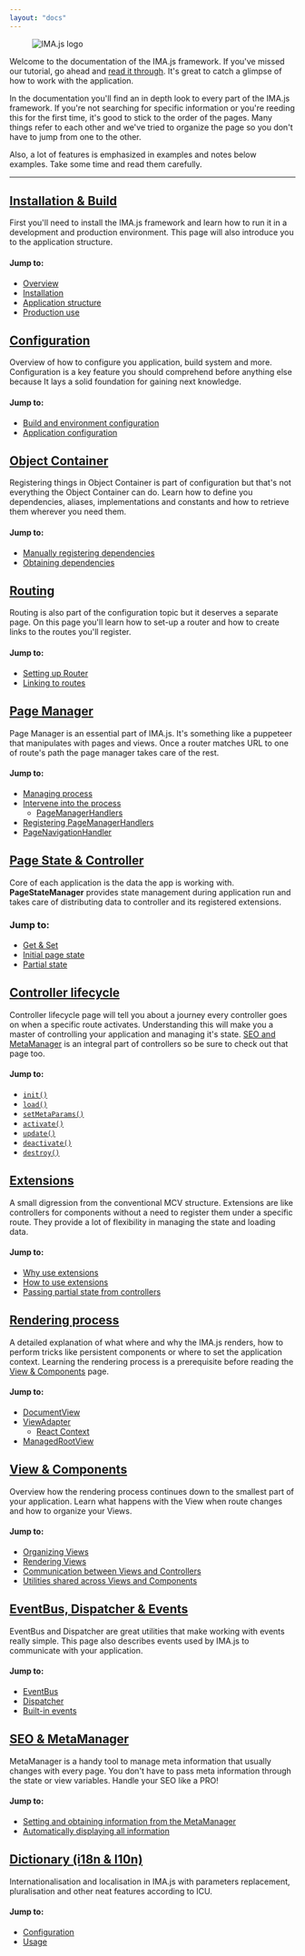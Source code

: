 ```yaml
---
layout: "docs"
---
```


<div class="logo">
  <figure class="image is-padded">
    <img src="{{ '/img/imajs-logo.png?v=' | append: site.github.build_revision | relative_url }}" alt="IMA.js logo">
  </figure>
</div>

Welcome to the documentation of the IMA.js framework. If you've missed our 
tutorial, go ahead and [read it through](/tutorial/introduction.html). It's great to catch 
a glimpse of how to work with the application.

In the documentation you'll find an in depth look to every part of the IMA.js 
framework. If you're not searching for specific information or you're reeding
this for the first time, it's good to stick to the order of the pages. Many 
things refer to each other and we've tried to organize the page so you don't
have to jump from one to the other.

Also, a lot of features is emphasized in examples and notes below examples. 
Take some time and read them carefully.

----

## [Installation & Build](/docs/getting-started.html)

First you'll need to install the IMA.js framework and learn how
to run it in a development and production environment. This page will also 
introduce you to the application structure.

#### Jump to:
- [Overview](/docs/getting-started.html#overview)
- [Installation](/docs/getting-started.html#installation)
- [Application structure](/docs/getting-started.html#application-structure)
- [Production use](/docs/getting-started.html#production-use)

## [Configuration](/docs/configuration.html)

Overview of how to configure you application, build system and more. 
Configuration is a key feature you should comprehend before anything else 
because It lays a solid foundation for gaining next knowledge.

#### Jump to:
- [Build and environment configuration](/docs/configuration.html#build-and-environment-configuration)
- [Application configuration](/docs/configuration.html#application-configuration)

## [Object Container](/docs/object-container.html)

Registering things in Object Container is part of configuration but that's not 
everything the Object Container can do. Learn how to define you dependencies,
aliases, implementations and constants and how to retrieve them wherever you
need them.

#### Jump to:
- [Manually registering dependencies](/docs/object-container.html#manually-registering-dependencies)
- [Obtaining dependencies](/docs/object-container.html#obtaining-dependencies)

## [Routing](/docs/routing.html)

Routing is also part of the configuration topic but it deserves a separate 
page. On this page you'll learn how to set-up a router and how to create links 
to the routes you'll register.

#### Jump to:
- [Setting up Router](/docs/routing.html#setting-up-router)
- [Linking to routes](/docs/routing.html#linking-to-routes)

## [Page Manager](/docs/page-manager.html)

Page Manager is an essential part of IMA.js. It's something like a puppeteer that manipulates with pages and views. Once a router matches URL to one of route's path the page manager takes care of the rest.

#### Jump to:
- [Managing process](/docs/page-manager.html#managing-process)
- [Intervene into the process](/docs/page-manager.html#intervene-into-the-process)
    - [PageManagerHandlers](/docs/page-manager.html#pagemanagerhandlers)
- [Registering PageManagerHandlers](/docs/page-manager.html#registering-pagemanagerhandlers)
- [PageNavigationHandler](/docs/page-manager.html#pagenavigationhandler)

## [Page State & Controller](Page-State-%26-Controller)

Core of each application is the data the app is working with. **PageStateManager** provides state management during application run and takes care of distributing data to controller and its registered extensions.

### Jump to:
- [Get & Set](Page-State-%26-Controller#get-set)
- [Initial page state](Page-State-%26-Controller#initial-page-state)
- [Partial state](Page-State-%26-Controller#partial-state)

## [Controller lifecycle](/docs/controller-lifecycle.html)

Controller lifecycle page will tell you about a journey every 
controller goes on when a specific route activates. Understanding this will
make you a master of controlling your application and managing it's state. 
[SEO and MetaManager](/docs/seo-and-meta-manager.html) is an integral part of controllers so be sure to check out
that page too.

#### Jump to:
- [`init()`](/docs/controller-lifecycle.html#init-serverclient)
- [`load()`](/docs/controller-lifecycle.html#load-serverclient)
- [`setMetaParams()`](/docs/controller-lifecycle.html#setmetaparams-serverclient)
- [`activate()`](/docs/controller-lifecycle.html#activate-client)
- [`update()`](/docs/controller-lifecycle.html#update-client)
- [`deactivate()`](/docs/controller-lifecycle.html#deactivate-client)
- [`destroy()`](/docs/controller-lifecycle.html#destroy-client)

## [Extensions](/docs/extensions.html)

A small digression from the conventional MCV structure. Extensions are like 
controllers for components without a need to register them under a specific
route. They provide a lot of flexibility in managing the state and loading data.

#### Jump to:
- [Why use extensions](/docs/extensions.html#why-use-extensions)
- [How to use extensions](/docs/extensions.html#how-to-use-extensions)
- [Passing partial state from controllers](/docs/extensions.html#passing-partial-state-from-controllers)

## [Rendering process](/docs/rendering-process.html)

A detailed explanation of what where and why the IMA.js renders, how to perform 
tricks like persistent components or where to set the application context.
Learning the rendering process is a prerequisite before reading the 
[View & Components](/docs/views-and-components.html) page.

#### Jump to:
- [DocumentView](/docs/rendering-process.html#documentview)
- [ViewAdapter](/docs/rendering-process.html#viewadapter)
  - [React Context](/docs/rendering-process.html#react-context)
- [ManagedRootView](/docs/rendering-process.html#managedrootview)

## [View & Components](/docs/views-and-components.html)

Overview how the rendering process continues down to the smallest part of your
application. Learn what happens with the View when route changes and how to
organize your Views.

#### Jump to:
- [Organizing Views](/docs/views-and-components.html#organizing-views-and-components)
- [Rendering Views](/docs/views-and-components.html#rendering-views)
- [Communication between Views and Controllers](/docs/views-and-components.html#communication-between-views-and-controllers)
- [Utilities shared across Views and Components](/docs/views-and-components.html#utilities-shared-across-views-and-components)

## [EventBus, Dispatcher & Events](/docs/events.html)

EventBus and Dispatcher are great utilities that make working with events really
simple. This page also describes events used by IMA.js to communicate with your
application.

#### Jump to:
- [EventBus](/docs/events.html#eventbus)
- [Dispatcher](/docs/events.html#dispatcher)
- [Built-in events](/docs/events.html#built-in-events)

## [SEO & MetaManager](/docs/seo-and-meta-manager.html)

MetaManager is a handy tool to manage meta information that usually changes 
with every page. You don't have to pass meta information through the state or 
view variables. Handle your SEO like a PRO!

#### Jump to:
- [Setting and obtaining information from the MetaManager](/docs/seo-and-meta-manager.html#setting-and-obtaining-information-from-the-metamanager)
- [Automatically displaying all information](/docs/seo-and-meta-manager.html#automatically-displaying-all-information)

## [Dictionary (i18n & l10n)](/docs/dictionary.html)

Internationalisation and localisation in IMA.js with parameters replacement, pluralisation and other neat features according to ICU.

#### Jump to:
- [Configuration](/docs/dictionary.html#configuration)
- [Usage](/docs/dictionary.html#usage)
